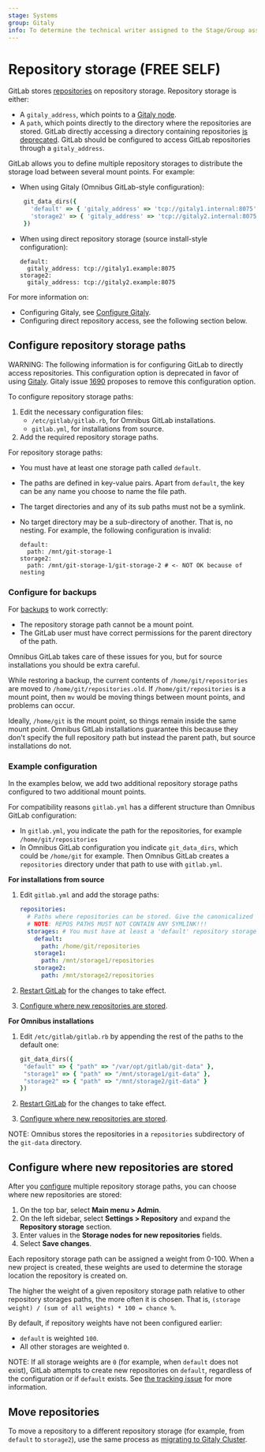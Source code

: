 ```yaml
---
stage: Systems
group: Gitaly
info: To determine the technical writer assigned to the Stage/Group associated with this page, see https://about.gitlab.com/handbook/product/ux/technical-writing/#assignments
---
```


# Repository storage **(FREE SELF)**

GitLab stores [repositories](../user/project/repository/index.md) on repository storage. Repository
storage is either:

- A `gitaly_address`, which points to a [Gitaly node](gitaly/index.md).
- A `path`, which points directly to the directory where the repositories are stored. GitLab
  directly accessing a directory containing repositories
  [is deprecated](https://gitlab.com/gitlab-org/gitaly/-/issues/1690).
  GitLab should be configured to access GitLab repositories through a `gitaly_address`.

GitLab allows you to define multiple repository storages to distribute the storage load between
several mount points. For example:

- When using Gitaly (Omnibus GitLab-style configuration):

  ```ruby
   git_data_dirs({
     'default' => { 'gitaly_address' => 'tcp://gitaly1.internal:8075' },
     'storage2' => { 'gitaly_address' => 'tcp://gitaly2.internal:8075' },
   })
   ```

- When using direct repository storage (source install-style configuration):

  ```plaintext
  default:
    gitaly_address: tcp://gitaly1.example:8075
  storage2:
    gitaly_address: tcp://gitaly2.example:8075
  ```

For more information on:

- Configuring Gitaly, see [Configure Gitaly](gitaly/index.md#configure-gitaly).
- Configuring direct repository access, see the following section below.

## Configure repository storage paths

WARNING:
The following information is for configuring GitLab to directly access repositories. This
configuration option is deprecated in favor of using [Gitaly](gitaly/index.md). Gitaly issue
[1690](https://gitlab.com/gitlab-org/gitaly/-/issues/1690) proposes to remove this configuration option.

To configure repository storage paths:

1. Edit the necessary configuration files:
   - `/etc/gitlab/gitlab.rb`, for Omnibus GitLab installations.
   - `gitlab.yml`, for installations from source.
1. Add the required repository storage paths.

For repository storage paths:

- You must have at least one storage path called `default`.
- The paths are defined in key-value pairs. Apart from `default`, the key can be any name you choose
  to name the file path.
- The target directories and any of its sub paths must not be a symlink.
- No target directory may be a sub-directory of another. That is, no nesting. For example, the
  following configuration is invalid:

  ```plaintext
  default:
    path: /mnt/git-storage-1
  storage2:
    path: /mnt/git-storage-1/git-storage-2 # <- NOT OK because of nesting
  ```

### Configure for backups

For [backups](../raketasks/backup_restore.md) to work correctly:

- The repository storage path cannot be a mount point.
- The GitLab user must have correct permissions for the parent directory of the path.

Omnibus GitLab takes care of these issues for you, but for source installations you should be extra
careful.

While restoring a backup, the current contents of `/home/git/repositories` are moved to
`/home/git/repositories.old`. If `/home/git/repositories` is a mount point, then `mv` would be
moving things between mount points, and problems can occur.

Ideally, `/home/git` is the mount point, so things remain inside the same mount point. Omnibus
GitLab installations guarantee this because they don't specify the full repository path but instead
the parent path, but source installations do not.

### Example configuration

In the examples below, we add two additional repository storage paths configured to two additional
mount points.

For compatibility reasons `gitlab.yml` has a different structure than Omnibus GitLab configuration:

- In `gitlab.yml`, you indicate the path for the repositories, for example `/home/git/repositories`
- In Omnibus GitLab configuration you indicate `git_data_dirs`, which could be `/home/git` for
  example. Then Omnibus GitLab creates a `repositories` directory under that path to use with
  `gitlab.yml`.

**For installations from source**

1. Edit `gitlab.yml` and add the storage paths:

   ```yaml
   repositories:
     # Paths where repositories can be stored. Give the canonicalized absolute pathname.
     # NOTE: REPOS PATHS MUST NOT CONTAIN ANY SYMLINK!!!
     storages: # You must have at least a 'default' repository storage path.
       default:
         path: /home/git/repositories
       storage1:
         path: /mnt/storage1/repositories
       storage2:
         path: /mnt/storage2/repositories
   ```

1. [Restart GitLab](restart_gitlab.md#installations-from-source) for the changes to take effect.

1. [Configure where new repositories are stored](#configure-where-new-repositories-are-stored).

**For Omnibus installations**

1. Edit `/etc/gitlab/gitlab.rb` by appending the rest of the paths to the default one:

   ```ruby
   git_data_dirs({
    "default" => { "path" => "/var/opt/gitlab/git-data" },
    "storage1" => { "path" => "/mnt/storage1/git-data" },
    "storage2" => { "path" => "/mnt/storage2/git-data" }
   })
   ```

1. [Restart GitLab](restart_gitlab.md#omnibus-gitlab-reconfigure) for the changes to take effect.

1. [Configure where new repositories are stored](#configure-where-new-repositories-are-stored).

NOTE:
Omnibus stores the repositories in a `repositories` subdirectory of the `git-data` directory.

## Configure where new repositories are stored

After you [configure](#configure-repository-storage-paths) multiple repository storage paths, you
can choose where new repositories are stored:

1. On the top bar, select **Main menu > Admin**.
1. On the left sidebar, select **Settings > Repository** and expand the **Repository storage**
   section.
1. Enter values in the **Storage nodes for new repositories** fields.
1. Select **Save changes**.

Each repository storage path can be assigned a weight from 0-100. When a new project is created,
these weights are used to determine the storage location the repository is created on.

The higher the weight of a given repository storage path relative to other repository storages
paths, the more often it is chosen. That is,
`(storage weight) / (sum of all weights) * 100 = chance %`.

By default, if repository weights have not been configured earlier:

- `default` is weighted `100`.
- All other storages are weighted `0`.

NOTE:
If all storage weights are `0` (for example, when `default` does not exist), GitLab attempts to
create new repositories on `default`, regardless of the configuration or if `default` exists.
See [the tracking issue](https://gitlab.com/gitlab-org/gitlab/-/issues/36175) for more information.

## Move repositories

To move a repository to a different repository storage (for example, from `default` to `storage2`), use the
same process as [migrating to Gitaly Cluster](gitaly/index.md#migrate-to-gitaly-cluster).
